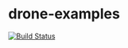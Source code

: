 # drone-examples

[![Build Status](https://cloud.drone.io/api/badges/azamara/drone-examples/status.svg)](https://cloud.drone.io/azamara/drone-examples)